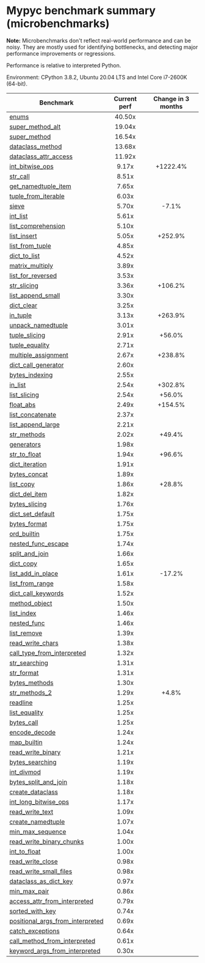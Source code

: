 # Mypyc benchmark summary (microbenchmarks)

**Note:** Microbenchmarks don't reflect real-world performance and can be noisy.
           They are mostly used for identifying bottlenecks, and detecting major performance
           improvements or regressions.

Performance is relative to interpreted Python.

Environment: CPython 3.8.2, Ubuntu 20.04 LTS and Intel Core i7-2600K (64-bit).

| Benchmark | Current perf | Change in 3 months |
| --- | :---: | :---: |
| [enums](benchmarks/enums.md) | 40.50x |  |
| [super_method_alt](benchmarks/super_method_alt.md) | 19.04x |  |
| [super_method](benchmarks/super_method.md) | 16.54x |  |
| [dataclass_method](benchmarks/dataclass_method.md) | 13.68x |  |
| [dataclass_attr_access](benchmarks/dataclass_attr_access.md) | 11.92x |  |
| [int_bitwise_ops](benchmarks/int_bitwise_ops.md) | 9.17x | +1222.4% |
| [str_call](benchmarks/str_call.md) | 8.51x |  |
| [get_namedtuple_item](benchmarks/get_namedtuple_item.md) | 7.65x |  |
| [tuple_from_iterable](benchmarks/tuple_from_iterable.md) | 6.03x |  |
| [sieve](benchmarks/sieve.md) | 5.70x | -7.1% |
| [int_list](benchmarks/int_list.md) | 5.61x |  |
| [list_comprehension](benchmarks/list_comprehension.md) | 5.10x |  |
| [list_insert](benchmarks/list_insert.md) | 5.05x | +252.9% |
| [list_from_tuple](benchmarks/list_from_tuple.md) | 4.85x |  |
| [dict_to_list](benchmarks/dict_to_list.md) | 4.52x |  |
| [matrix_multiply](benchmarks/matrix_multiply.md) | 3.89x |  |
| [list_for_reversed](benchmarks/list_for_reversed.md) | 3.53x |  |
| [str_slicing](benchmarks/str_slicing.md) | 3.36x | +106.2% |
| [list_append_small](benchmarks/list_append_small.md) | 3.30x |  |
| [dict_clear](benchmarks/dict_clear.md) | 3.25x |  |
| [in_tuple](benchmarks/in_tuple.md) | 3.13x | +263.9% |
| [unpack_namedtuple](benchmarks/unpack_namedtuple.md) | 3.01x |  |
| [tuple_slicing](benchmarks/tuple_slicing.md) | 2.91x | +56.0% |
| [tuple_equality](benchmarks/tuple_equality.md) | 2.71x |  |
| [multiple_assignment](benchmarks/multiple_assignment.md) | 2.67x | +238.8% |
| [dict_call_generator](benchmarks/dict_call_generator.md) | 2.60x |  |
| [bytes_indexing](benchmarks/bytes_indexing.md) | 2.55x |  |
| [in_list](benchmarks/in_list.md) | 2.54x | +302.8% |
| [list_slicing](benchmarks/list_slicing.md) | 2.54x | +56.0% |
| [float_abs](benchmarks/float_abs.md) | 2.49x | +154.5% |
| [list_concatenate](benchmarks/list_concatenate.md) | 2.37x |  |
| [list_append_large](benchmarks/list_append_large.md) | 2.21x |  |
| [str_methods](benchmarks/str_methods.md) | 2.02x | +49.4% |
| [generators](benchmarks/generators.md) | 1.98x |  |
| [str_to_float](benchmarks/str_to_float.md) | 1.94x | +96.6% |
| [dict_iteration](benchmarks/dict_iteration.md) | 1.91x |  |
| [bytes_concat](benchmarks/bytes_concat.md) | 1.89x |  |
| [list_copy](benchmarks/list_copy.md) | 1.86x | +28.8% |
| [dict_del_item](benchmarks/dict_del_item.md) | 1.82x |  |
| [bytes_slicing](benchmarks/bytes_slicing.md) | 1.76x |  |
| [dict_set_default](benchmarks/dict_set_default.md) | 1.75x |  |
| [bytes_format](benchmarks/bytes_format.md) | 1.75x |  |
| [ord_builtin](benchmarks/ord_builtin.md) | 1.75x |  |
| [nested_func_escape](benchmarks/nested_func_escape.md) | 1.74x |  |
| [split_and_join](benchmarks/split_and_join.md) | 1.66x |  |
| [dict_copy](benchmarks/dict_copy.md) | 1.65x |  |
| [list_add_in_place](benchmarks/list_add_in_place.md) | 1.61x | -17.2% |
| [list_from_range](benchmarks/list_from_range.md) | 1.58x |  |
| [dict_call_keywords](benchmarks/dict_call_keywords.md) | 1.52x |  |
| [method_object](benchmarks/method_object.md) | 1.50x |  |
| [list_index](benchmarks/list_index.md) | 1.46x |  |
| [nested_func](benchmarks/nested_func.md) | 1.46x |  |
| [list_remove](benchmarks/list_remove.md) | 1.39x |  |
| [read_write_chars](benchmarks/read_write_chars.md) | 1.38x |  |
| [call_type_from_interpreted](benchmarks/call_type_from_interpreted.md) | 1.32x |  |
| [str_searching](benchmarks/str_searching.md) | 1.31x |  |
| [str_format](benchmarks/str_format.md) | 1.31x |  |
| [bytes_methods](benchmarks/bytes_methods.md) | 1.30x |  |
| [str_methods_2](benchmarks/str_methods_2.md) | 1.29x | +4.8% |
| [readline](benchmarks/readline.md) | 1.25x |  |
| [list_equality](benchmarks/list_equality.md) | 1.25x |  |
| [bytes_call](benchmarks/bytes_call.md) | 1.25x |  |
| [encode_decode](benchmarks/encode_decode.md) | 1.24x |  |
| [map_builtin](benchmarks/map_builtin.md) | 1.24x |  |
| [read_write_binary](benchmarks/read_write_binary.md) | 1.21x |  |
| [bytes_searching](benchmarks/bytes_searching.md) | 1.19x |  |
| [int_divmod](benchmarks/int_divmod.md) | 1.19x |  |
| [bytes_split_and_join](benchmarks/bytes_split_and_join.md) | 1.18x |  |
| [create_dataclass](benchmarks/create_dataclass.md) | 1.18x |  |
| [int_long_bitwise_ops](benchmarks/int_long_bitwise_ops.md) | 1.17x |  |
| [read_write_text](benchmarks/read_write_text.md) | 1.09x |  |
| [create_namedtuple](benchmarks/create_namedtuple.md) | 1.07x |  |
| [min_max_sequence](benchmarks/min_max_sequence.md) | 1.04x |  |
| [read_write_binary_chunks](benchmarks/read_write_binary_chunks.md) | 1.00x |  |
| [int_to_float](benchmarks/int_to_float.md) | 1.00x |  |
| [read_write_close](benchmarks/read_write_close.md) | 0.98x |  |
| [read_write_small_files](benchmarks/read_write_small_files.md) | 0.98x |  |
| [dataclass_as_dict_key](benchmarks/dataclass_as_dict_key.md) | 0.97x |  |
| [min_max_pair](benchmarks/min_max_pair.md) | 0.86x |  |
| [access_attr_from_interpreted](benchmarks/access_attr_from_interpreted.md) | 0.79x |  |
| [sorted_with_key](benchmarks/sorted_with_key.md) | 0.74x |  |
| [positional_args_from_interpreted](benchmarks/positional_args_from_interpreted.md) | 0.69x |  |
| [catch_exceptions](benchmarks/catch_exceptions.md) | 0.64x |  |
| [call_method_from_interpreted](benchmarks/call_method_from_interpreted.md) | 0.61x |  |
| [keyword_args_from_interpreted](benchmarks/keyword_args_from_interpreted.md) | 0.30x |  |
